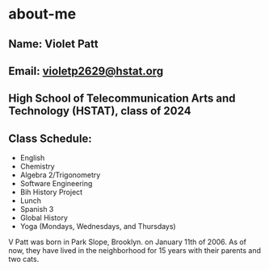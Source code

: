 # about-me

## Name: Violet Patt

## Email: violetp2629@hstat.org

## High School of Telecommunication Arts and Technology (HSTAT), class of 2024
## Class Schedule:
* English
* Chemistry
* Algebra 2/Trigonometry
* Software Engineering
* Bih History Project
* Lunch
* Spanish 3
* Global History
* Yoga (Mondays, Wednesdays, and Thursdays)

V Patt was born in Park Slope, Brooklyn. on January 11th of 2006. As of now, they have lived in the neighborhood for 15 years with their parents and two cats.